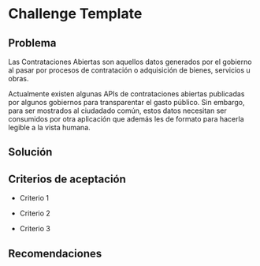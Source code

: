 # Challenge Template

## Problema

Las Contrataciones Abiertas son aquellos datos generados por el gobierno al pasar por procesos de contratación o adquisición de bienes, servicios u obras. 

Actualmente existen algunas APIs de contrataciones abiertas publicadas por algunos gobiernos para transparentar el gasto público. Sin embargo, para ser mostrados al ciudadado común, estos datos necesitan ser consumidos por otra aplicación que además les de formato para hacerla legible a la vista humana. 

## Solución


## Criterios de aceptación

- Criterio 1

- Criterio 2

- Criterio 3

## Recomendaciones

